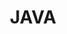 ---
title: "JAVA"
layout: categories
permalink: /JAVA/
author_profile: true
toc: true
toc_sticky: true
toc_label: "JAVA"
---